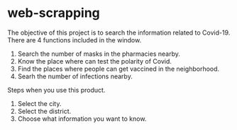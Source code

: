 # web-scrapping
The objective of this project is to search the information related to Covid-19. There are 4 functions included in the window.
1. Search the number of masks in the pharmacies nearby.
2. Know the place where can test the polarity of Covid.
3. Find the places where people can get vaccined in the neighborhood.
4. Searh the number of infections nearby.

Steps when you use this product.
1. Select the city.
2. Select the district.
3. Choose what information you want to know.
